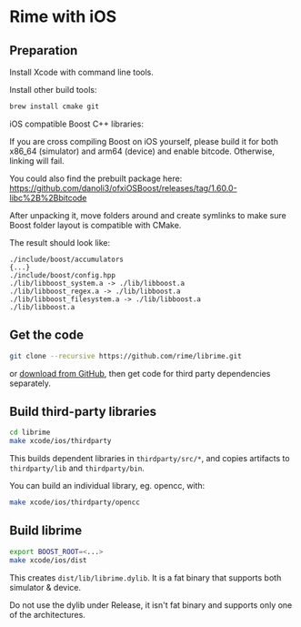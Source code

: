 # Rime with iOS

## Preparation

Install Xcode with command line tools.

Install other build tools:

``` sh
brew install cmake git
```

iOS compatible Boost C++ libraries:

If you are cross compiling Boost on iOS yourself, please build it for both x86_64 (simulator) and arm64 (device) and enable bitcode. Otherwise, linking will fail. 

You could also find the prebuilt package here: https://github.com/danoli3/ofxiOSBoost/releases/tag/1.60.0-libc%2B%2Bbitcode

After unpacking it, move folders around and create symlinks to make sure Boost folder layout is compatible with CMake.

The result should look like:
```
./include/boost/accumulators
{...}
./include/boost/config.hpp
./lib/libboost_system.a -> ./lib/libboost.a
./lib/libboost_regex.a -> ./lib/libboost.a
./lib/libboost_filesystem.a -> ./lib/libboost.a
./lib/libboost.a
```

## Get the code

``` sh
git clone --recursive https://github.com/rime/librime.git
```
or [download from GitHub](https://github.com/rime/librime), then get code for
third party dependencies separately.

## Build third-party libraries

``` sh
cd librime
make xcode/ios/thirdparty
```

This builds dependent libraries in `thirdparty/src/*`, and copies artifacts to
`thirdparty/lib` and `thirdparty/bin`.

You can build an individual library, eg. opencc, with:

``` sh
make xcode/ios/thirdparty/opencc
```

## Build librime

``` sh
export BOOST_ROOT=<...>
make xcode/ios/dist
```
This creates `dist/lib/librime.dylib`. It is a fat binary that supports both simulator & device.

Do not use the dylib under Release, it isn't fat binary and supports only one of the architectures.
